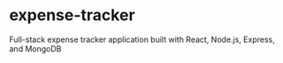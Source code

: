 # expense-tracker
Full-stack expense tracker application built with React, Node.js, Express, and MongoDB
